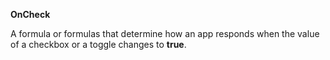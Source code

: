 **OnCheck**

A formula or formulas that determine how an app responds when the value of a checkbox or a toggle changes to **true**.
